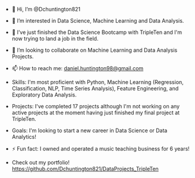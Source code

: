 - 👋 Hi, I’m @Dchuntington821
- 👀 I’m interested in Data Science, Machine Learning and Data Analysis.
- 🌱 I’ve just finished the Data Science Bootcamp with TripleTen and I'm now trying to land a job in the field.
- 💞️ I’m looking to collaborate on Machine Learning and Data Analysis Projects.
- 📫 How to reach me: daniel.huntington98@gmail.com
- Skills: I'm most proficient with Python, Machine Learning (Regression, Classification, NLP, Time Series Analysis), Feature Engineering, and Exploratory Data Analysis.
- Projects: I've completed 17 projects although I'm not working on any active projects at the moment having just finished my final project at TripleTen.
- Goals: I'm looking to start a new career in Data Science or Data Analytics! 
- ⚡ Fun fact: I owned and operated a music teaching business for 6 years!

- Check out my portfolio! https://github.com/Dchuntington821/DataProjects_TripleTen

<!---
Dchuntington821/Dchuntington821 is a ✨ special ✨ repository because its `README.md` (this file) appears on your GitHub profile.
You can click the Preview link to take a look at your changes.
--->

